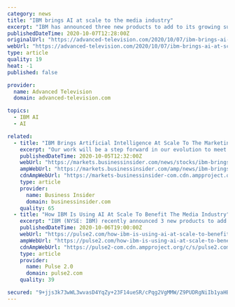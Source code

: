 ```yaml
---
category: news
title: "IBM brings AI at scale to the media industry"
excerpt: "IBM has announced three new products to add to its growing suite of AI solutions for brand and publishers. The new capabilities are privacy-forward and designed"
publishedDateTime: 2020-10-07T12:28:00Z
originalUrl: "https://advanced-television.com/2020/10/07/ibm-brings-ai-at-scale-to-the-media-industry/"
webUrl: "https://advanced-television.com/2020/10/07/ibm-brings-ai-at-scale-to-the-media-industry/"
type: article
quality: 19
heat: -1
published: false

provider:
  name: Advanced Television
  domain: advanced-television.com

topics:
  - IBM AI
  - AI

related:
  - title: "IBM Brings Artificial Intelligence At Scale To The Marketing And Media Industry"
    excerpt: "Our work will be a step forward in our evolution to meet the advertising industry's upheaval, and we are proud to help the advertising industry advance with the value of AI.\" The IBM Watson ..."
    publishedDateTime: 2020-10-05T12:32:00Z
    webUrl: "https://markets.businessinsider.com/news/stocks/ibm-brings-artificial-intelligence-at-scale-to-the-marketing-and-media-industry-1029648095"
    ampWebUrl: "https://markets.businessinsider.com/amp/news/ibm-brings-artificial-intelligence-at-scale-to-the-marketing-and-media-industry-1029648095"
    cdnAmpWebUrl: "https://markets-businessinsider-com.cdn.ampproject.org/c/s/markets.businessinsider.com/amp/news/ibm-brings-artificial-intelligence-at-scale-to-the-marketing-and-media-industry-1029648095"
    type: article
    provider:
      name: Business Insider
      domain: businessinsider.com
    quality: 65
  - title: "How IBM Is Using AI At Scale To Benefit The Media Industry"
    excerpt: "IBM (NYSE: IBM) recently announced 3 new products to add to its growing suite of artificial intelligence solutions for brands and publishers. These are the details."
    publishedDateTime: 2020-10-06T19:00:00Z
    webUrl: "https://pulse2.com/how-ibm-is-using-ai-at-scale-to-benefit-the-media-industry/"
    ampWebUrl: "https://pulse2.com/how-ibm-is-using-ai-at-scale-to-benefit-the-media-industry/amp/"
    cdnAmpWebUrl: "https://pulse2-com.cdn.ampproject.org/c/s/pulse2.com/how-ibm-is-using-ai-at-scale-to-benefit-the-media-industry/amp/"
    type: article
    provider:
      name: Pulse 2.0
      domain: pulse2.com
    quality: 39

secured: "9+jjs3k73wWL3wvasD4YqZy+23F14ueSR/cPqg2VgMMW/Z9PUDRgNiIb1yaHBSDWlcfLUS5DDXcOtM4wiF8Ak72QzSynjPHYeLkIvDIa9z1pWa79Z49anA7n1CJ0Y6orRZADrz3iq/Jr30Cvkhe6bONGzJnq2y0Cqlb6gvJYaiUcNJ9FIvrxTXOYZdGNxGzqox64Xl7cZrYjBvacLrdD4UXPiWKHBVbxtIU8JadkivxjnsP58qV8UM+GjxA+UD0nV/U93RCPbvfkgLzZo8Ho8Mkonx06+HjCY/SsWXUWQ519UUTXARJKgdqGXSDVJT1x2Owd8hQ+PGePsTNAOcGC9ivRbimvPLDzliGwFpyc2p8=;cpstAB0LkmYor0F7jXQlZA=="
---
```


